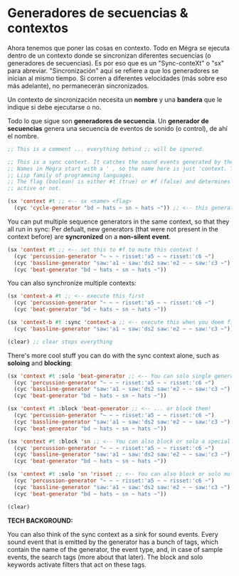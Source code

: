 # Generadores de secuencias & contextos

Ahora tenemos que poner las cosas en contexto. Todo en Mégra se ejecuta dentro de un contexto donde se sincronizan diferentes secuencias (o generadores de secuencias).
Es por eso que es un "Sync-conteXt" o "sx" para abreviar. "Sincronización" aquí se refiere a que los generadores se inician al mismo tiempo.
Si corren a diferentes velocidades (más sobre eso más adelante), no permanecerán sincronizados.

Un contexto de sincronización necesita un **nombre** y una **bandera** que le indique si debe ejecutarse o no.

Todo lo que sigue son **generadores de secuencia**. Un **generador de secuencias** genera una secuencia de eventos de sonido (o control), de ahí el nombre.

```lisp
;; This is a comment ... everything behind ;; will be ignored.

;; This is a sync context. It catches the sound events generated by the sequence generators.
;; Names in Mégra start with a ' , so the name here is just 'context. This is inherited from 
;; Lisp family of programming languages.
;; The flag (boolean) is either #t (true) or #f (false) and determines whether the context 
;; active or not.

(sx 'context #t ;; <-- sx <name> <flag>
  (cyc 'cycle-generator "bd ~ hats ~ sn ~ hats ~")) ;; <-- this generates a sequence of event
```

You can put multiple sequence generators in the same context, so that they all run in sync:
Per defualt, new generators (that were not present in the context before) are **syncronized**
on a **non-silent event**.

```lisp
(sx 'context #t ;; <-- set this to #f to mute this context !
  (cyc 'percussion-generator "~ ~ ~ risset:'a5 ~ ~ risset:'c6 ~")
  (cyc 'bassline-generator "saw:'a1 ~ saw:'ds2 saw:'e2 ~ ~ saw:'c3 ~")
  (cyc 'beat-generator "bd ~ hats ~ sn ~ hats ~")) 
```

You can also synchronize multiple contexts:

```lisp
(sx 'context-a #t ;; <-- execute this first
  (cyc 'percussion-generator "~ ~ ~ risset:'a5 ~ ~ risset:'c6 ~")
  (cyc 'beat-generator "bd ~ hats ~ sn ~ hats ~"))

(sx 'context-b #t :sync 'context-a ;; <-- execute this when you deem fit 
  (cyc 'bassline-generator "saw:'a1 ~ saw:'ds2 saw:'e2 ~ ~ saw:'c3 ~"))

(clear) ;; clear stops everything
```

There's more cool stuff you can do with the sync context alone, such as 
**soloing** and **blocking**:

```lisp
(sx 'context #t :solo 'beat-generator ;; <-- You can solo single generators ...
  (cyc 'percussion-generator "~ ~ ~ risset:'a5 ~ ~ risset:'c6 ~")
  (cyc 'bassline-generator "saw:'a1 ~ saw:'ds2 saw:'e2 ~ ~ saw:'c3 ~")
  (cyc 'beat-generator "bd ~ hats ~ sn ~ hats ~"))

(sx 'context #t :block 'beat-generator ;; <-- ... or block them!
  (cyc 'percussion-generator "~ ~ ~ risset:'a5 ~ ~ risset:'c6 ~")
  (cyc 'bassline-generator "saw:'a1 ~ saw:'ds2 saw:'e2 ~ ~ saw:'c3 ~")
  (cyc 'beat-generator "bd ~ hats ~ sn ~ hats ~"))

(sx 'context #t :block 'sn ;; <-- You can also block or solo a special event types.
  (cyc 'percussion-generator "~ ~ ~ risset:'a5 ~ ~ risset:'c6 ~")
  (cyc 'bassline-generator "saw:'a1 ~ saw:'ds2 saw:'e2 ~ ~ saw:'c3 ~")
  (cyc 'beat-generator "bd ~ hats ~ sn ~ hats ~"))

(sx 'context #t :solo 'sn 'risset ;; <-- You can also block or solo multiple tags.
  (cyc 'percussion-generator "~ ~ ~ risset:'a5 ~ ~ risset:'c6 ~")
  (cyc 'bassline-generator "saw:'a1 ~ saw:'ds2 saw:'e2 ~ ~ saw:'c3 ~")
  (cyc 'beat-generator "bd ~ hats ~ sn ~ hats ~"))

(clear)
```

**TECH BACKGROUND:**

You can also think of the sync context as a sink for sound events. Every sound event
that is emitted by the generator has a bunch of tags, which contain the name of the 
generator, the event type, and, in case of sample events, the search tags (more about that later). 
The block and solo keywords activate filters that act on these tags.

